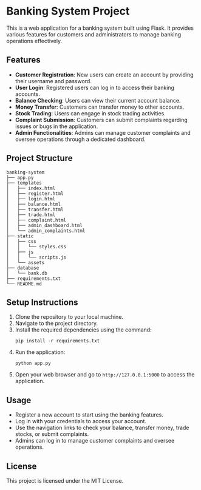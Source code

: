 # Banking System Project

This is a web application for a banking system built using Flask. It provides various features for customers and administrators to manage banking operations effectively.

## Features

- **Customer Registration**: New users can create an account by providing their username and password.
- **User Login**: Registered users can log in to access their banking accounts.
- **Balance Checking**: Users can view their current account balance.
- **Money Transfer**: Customers can transfer money to other accounts.
- **Stock Trading**: Users can engage in stock trading activities.
- **Complaint Submission**: Customers can submit complaints regarding issues or bugs in the application.
- **Admin Functionalities**: Admins can manage customer complaints and oversee operations through a dedicated dashboard.

## Project Structure

```
banking-system
├── app.py
├── templates
│   ├── index.html
│   ├── register.html
│   ├── login.html
│   ├── balance.html
│   ├── transfer.html
│   ├── trade.html
│   ├── complaint.html
│   ├── admin_dashboard.html
│   └── admin_complaints.html
├── static
│   ├── css
│   │   └── styles.css
│   ├── js
│   │   └── scripts.js
│   └── assets
├── database
│   └── bank.db
├── requirements.txt
└── README.md
```

## Setup Instructions

1. Clone the repository to your local machine.
2. Navigate to the project directory.
3. Install the required dependencies using the command:
   ```
   pip install -r requirements.txt
   ```
4. Run the application:
   ```
   python app.py
   ```
5. Open your web browser and go to `http://127.0.0.1:5000` to access the application.

## Usage

- Register a new account to start using the banking features.
- Log in with your credentials to access your account.
- Use the navigation links to check your balance, transfer money, trade stocks, or submit complaints.
- Admins can log in to manage customer complaints and oversee operations.

## License

This project is licensed under the MIT License.